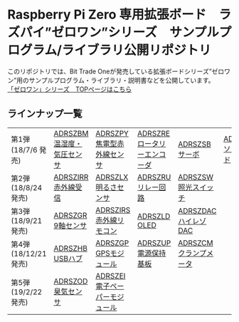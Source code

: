 # Raspberry Pi Zero 専用拡張ボード　ラズパイ”ゼロワン”シリーズ　サンプルプログラム/ライブラリ公開リポジトリ

このリポジトリでは、Bit Trade Oneが発売している拡張ボードシリーズ”ゼロワン”用のサンプルプログラム・ライブラリ・説明書などを公開しています。  
[「ゼロワン」シリーズ　TOPページはこちら](http://bit-trade-one.co.jp/product/module/zeroone01top/)  

## ラインナップ一覧

|||||||
|-|-|-|-|-|-|
|第1弾</br>(18/7/6 発売)|[ADRSZBM</br>温湿度・気圧センサ](https://github.com/bit-trade-one/RasPi-Zero-One-Series/tree/master/1st/ADRSZBM_Enviroment_Sensor)|[ADRSZPY</br>焦電型赤外線センサ](https://github.com/bit-trade-one/RasPi-Zero-One-Series/tree/master/1st/ADRSZPY_Pyroelectric_Sensor)|[ADRSZRE</br>ロータリーエンコーダ](https://github.com/bit-trade-one/RasPi-Zero-One-Series/tree/master/1st/ADRSZRE_Rotary_Encoder)|[ADRSZSB</br>サーボ](https://github.com/bit-trade-one/RasPi-Zero-One-Series/tree/master/1st/ADRSZSB_Servo_Motor)|[ADRSZSN</br>ソレノイド](https://github.com/bit-trade-one/RasPi-Zero-One-Series/tree/master/1st/ADRSZSN_Solenoid)|
|第2弾</br>(18/8/24 発売)|[ADRSZIRR</br>赤外線受信](https://github.com/bit-trade-one/RasPi-Zero-One-Series/tree/master/2nd/ADRSZIRR_IR_Receiver)|[ADRSZLX</br>明るさセンサ](https://github.com/bit-trade-one/RasPi-Zero-One-Series/tree/master/2nd/ADRSZLX_Luminance_Sensor)|[ADRSZRU</br>リレー回路](https://github.com/bit-trade-one/RasPi-Zero-One-Series/tree/master/2nd/ADRSZRU_Relay_Unit)|[ADRSZSW</br>照光スイッチ](https://github.com/bit-trade-one/RasPi-Zero-One-Series/tree/master/2nd/ADRSZSW_Illuminated_Switch)||
|第3弾</br>(18/9/21 発売)|[ADRSZGR</br>9軸センサ](https://github.com/bit-trade-one/RasPi-Zero-One-Series/tree/master/3rd/ADRSZGR_9-Axis_Gyro)|[ADRSZIRS</br>赤外線リモコン](https://github.com/bit-trade-one/RasPi-Zero-One-Series/tree/master/3rd/ADRSZIRS_IR_Sender)|[ADRSZLD</br>OLED](https://github.com/bit-trade-one/RasPi-Zero-One-Series/tree/master/3rd/ADRSZLD_OLED_Display)|[ADRSZDAC</br>ハイレゾDAC](https://github.com/bit-trade-one/RasPi-Zero-One-Series/tree/master/3rd/ADRSZDAC_Hi-Rez_DAC)||
|第4弾</br>(18/12/21 発売)|[ADRSZHB</br>USBハブ](https://github.com/bit-trade-one/RasPi-Zero-One-Series/tree/master/4th/ADRSZHB_USB_HUB)|[ADRSZGP</br>GPSモジュール](https://github.com/bit-trade-one/RasPi-Zero-One-Series/tree/master/4th/ADRSZGP_GPS)|[ADRSZUP</br>電源保持基板](https://github.com/bit-trade-one/RasPi-Zero-One-Series/tree/master/4th/ADRSZUP_Capacitor)|[ADRSZCM</br>クランプメータ](https://github.com/bit-trade-one/RasPi-Zero-One-Series/tree/master/4th/ADRSZCM_Clamp_Meter)||
|第5弾</br>(19/2/22 発売)|[ADRSZOD</br>臭気センサ](https://github.com/bit-trade-one/RasPi-Zero-One-Series/tree/master/5th/ADRSZOD_Odd_Sensor)|[ADRSZEI</br>電子ペーパーモジュール](https://github.com/bit-trade-one/RasPi-Zero-One-Series/tree/master/5th/ADRSZEI_Electric_Paper)||||
